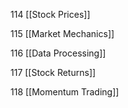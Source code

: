 114 [[Stock Prices]]

115 [[Market Mechanics]]

116 [[Data Processing]]

117 [[Stock Returns]]

118 [[Momentum Trading]]